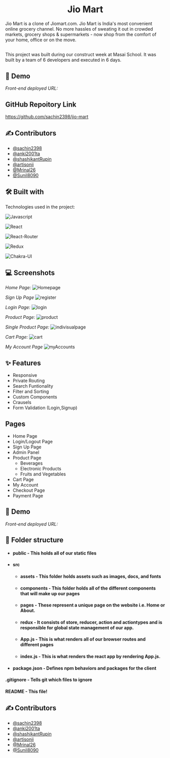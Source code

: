 <h1 align="center" id="title">Jio Mart</h1>
Jio Mart is a clone of Jiomart.com. Jio Mart is India's most convenient online grocery channel. No more hassles of sweating it out in crowded markets, grocery shops & supermarkets - now shop from the comfort of your home, office or on the move.


##  

This project was built during our construct week at Masai School. It was built by a team of 6 developers and executed in 6 days.
       
## 🚀 Demo

*Front-end deployed URL:*



## GitHub Repoitory Link


https://github.com/sachin2398/jio-mart


## ✍ Contributors

- [@sachin2398](https://github.com/sachin2398)
- [@anki2001ta](https://github.com/satyam46020)
- [@shashikantRupin](https://github.com/shashikantRupin)
- [@artisonii](https://github.com/artisonii)
- [@Mrinal26](http://Github.com/Mrinal26)
- [@Sunil8090](https://github.com/Sunil8090)

## 🛠 Built with 

Technologies used in the project:

![Javascript](https://img.shields.io/badge/JavaScript-323330?style=for-the-badge&amp;logo=javascript&amp;logoColor=F7DF1E)

![React](https://img.shields.io/badge/React-20232A?style=for-the-badge&amp;logo=react&amp;logoColor=61DAFB)

![React-Router](https://img.shields.io/badge/React_Router-CA4245?style=for-the-badge&amp;logo=react-router&amp;logoColor=white)

![Redux](https://img.shields.io/badge/Redux-593D88?style=for-the-badge&amp;logo=redux&amp;logoColor=white)

![Chakra-UI](https://img.shields.io/badge/Chakra--UI-319795?style=for-the-badge&amp;logo=chakra-ui&amp;logoColor=white)





## 💻 Screenshots

*Home Page:*
![Homepage](./Resource/Home.png)

*Sign Up Page*
![register](./Resource/Signup.png)


*Login Page:*
![login](./Resource/Login.png)


*Product Page:*
![product](./Resource/Product.png)


*Single Product Page:*
![indivisualpage](./Resource/ProductDetails.png)


*Cart Page:*
![cart](./Resource//cart.png)

*My Account Page*
![myAccounts](./Resource//Account.png)






## ✨ Features 

- Responsive
- Private Routing
- Search Funtionality
- Filter and Sorting
- Custom Components
- Crausels
- Form Validation (Login,Signup)


## Pages

- Home Page
- Login/Logout Page
- Sign Up Page
- Admin Panel 
- Product Page
    - Beverages
    - Electronic Products
    - Fruits and Vegetables
- Cart Page
- My Account
- Checkout Page
- Payment Page


## 🚀 Demo

*Front-end deployed URL:*



##  📁 Folder structure
- #### public - This holds all of our static files
- #### src
    - #### assets - This folder holds assets such as images, docs, and fonts
    - #### components - This folder holds all of the different components that will make up our pages
    - #### pages - These represent a unique page on the website i.e. Home or About. 
    - #### redux - It consists of store, reducer, action and actiontypes and is responsible for global state management of our app.
    - #### App.js - This is what renders all of our browser routes and different pages
    - #### index.js - This is what renders the react app by rendering App.js.
- #### package.json - Defines npm behaviors and packages for the client

#### .gitignore - Tells git which files to ignore
#### README - This file!



## ✍ Contributors

- [@sachin2398](https://github.com/sachin2398)
- [@anki2001ta](https://github.com/satyam46020)
- [@shashikantRupin](https://github.com/shashikantRupin)
- [@artisonii](https://github.com/artisonii)
- [@Mrinal26](http://Github.com/Mrinal26)
- [@Sunil8090](https://github.com/Sunil8090)
